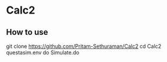 # Calc2
## How to use
git clone https://github.com/Pritam-Sethuraman/Calc2
cd Calc2
questasim.env do Simulate.do
